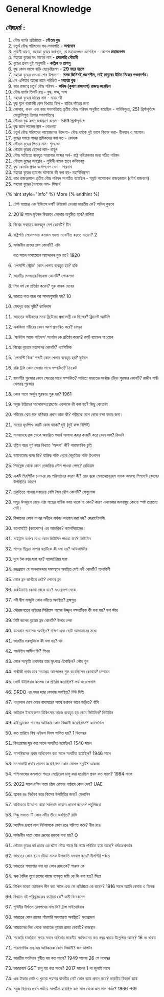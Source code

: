 # General Knowledge

## বৌদ্ধধর্ম :&#x20;

1. বৌদ্ধ ধর্মের প্রতিষ্ঠাতা - **গৌতম বুদ্ধ**
2. চতুর্থ বৌদ্ধ পরিষদের সহ-সভাপতি - **অশ্বঘোষ**
3. লুম্বিনী অরণ্য, মহাত্মা বুদ্ধের জন্মস্থান, যে মহাজনপদে এসেছিল - কোশল **মহাজনপদ**
4. মহাত্মা বুদ্ধের সৎ মায়ের নাম - **প্রজাপতি গৌতমী**
5. বুদ্ধের প্রথম দুই অনুসারী - **কল্লিক ও তাপসু**
6. বুদ্ধ কোন বয়সে বাড়ি ছেড়েছিলেন - **29 বছর বয়সে**
7. মহাত্মা বুদ্ধের দেওয়া শেষ উপদেশ - **সমস্ত জিনিসই ধ্বংসশীল, তাই মানুষের উচিত নিজের পথপ্রদর্শক।**
8. কে এশিয়ার আলো নামে পরিচিত - **মহাত্মা বুদ্ধ**
9. কার রাজত্বে চতুর্থ বৌদ্ধ পরিষদ - **কনিষ্ক (কুষাণ রাজবংশ) রাজত্ব করেছিল**
10. বৌদ্ধ ধর্মের তিনটি রত্ন - বুদ্ধ, ধম্ম, সংঘ
11. মহাত্মা বুদ্ধের মায়ের নাম - মায়াদেবী
12. বুদ্ধ যুগে বারাণসী কেন বিখ্যাত ছিল - হাতির দাঁতের জন্য
13. কোথায়, কখন এবং কার সভাপতিত্বে তৃতীয় বৌদ্ধ পরিষদ অনুষ্ঠিত হয়েছিল - পাটলিপুত্রে, 251   খ্রিস্টপূর্বাব্দে মোগ্গালিপুত্ত তিসার সভাপতিত্বে
14. গৌতম বুদ্ধ কখন জন্মগ্রহণ করেন - 563 খ্রিস্টপূর্বাব্দে
15. বুদ্ধ জ্ঞান লাভের স্থান - বোধগয়া
16. চতুর্থ বৌদ্ধ পরিষদের আয়োজনের উদ্দেশ্য- বৌদ্ধ ধর্মকে দুই ভাগে বিভক্ত করা- হীনযান ও মহাযান।
17. বুদ্ধের সময়ে পাথর শ্রমিকদের বলা হত - কোহক
18. গৌতম বুদ্ধের পিতার নাম- শুদ্ধোধন
19. গৌতম বুদ্ধের ছেলের নাম- রাহুল
20. বৌদ্ধ সাহিত্যে ব্যবহৃত সান্তাগার শব্দের অর্থ- রাষ্ট্র পরিচালনার জন্য গঠিত পরিষদ
21. গৌতম বুদ্ধের জন্মস্থান - লুম্বিনী নামক স্থানে কপিলবস্তু
22. বুদ্ধ কোথায় প্রথম ধর্মোপদেশ দেন - সারনাথ
23. মহাত্মা বুদ্ধের ত্যাগের ঘটনাকে কী বলা হয়- মহাবিনিষ্ক্রমণ
24. কার রাজত্বকালে তৃতীয় বৌদ্ধ পরিষদ সংগঠিত হয়েছিল - সম্রাট অশোকের রাজত্বকালে (মৌর্য রাজবংশ)
25. মহাত্মা বুদ্ধের শৈশবের নাম- সিদ্ধার্থ

{% hint style="info" %}
More
{% endhint %}

1. টেস্ট ম্যাচের এক ইনিংসে দশটি উইকেট নেওয়া ভারতীয় কে? অনিল কুম্বলে
2. 2018 সালে ফুটবল বিশ্বকাপ কোথায় অনুষ্ঠিত হবে? রাশিয়া
3. বিশ্বের সবচেয়ে জনবহুল দেশ কোনটি? চীন
4. রাষ্ট্রপতি লোকসভায় কতজন সদস্য মনোনীত করতে পারেন? 2
5.  সর্বজনীন রক্তের গ্রুপ কোনটি? এবি

    কত সালে অসহযোগ আন্দোলন শুরু হয়? 1920
6. 'পেনাল্টি স্ট্রোক' কোন খেলায় ব্যবহৃত হয়? হকি
7. ভারতীয় সংসদের নিম্নকক্ষ কোনটি? লোকসভা
8. শিখ ধর্ম কে প্রতিষ্ঠা করেন? গুরু নানক দেবের
9. ভারতে কত বছর পর আদমশুমারি হয়? 10
10. মেঘদূত কার সৃষ্টি? কালিদাস
11. ভারতের স্বাধীনতার সময় ব্রিটেনের প্রধানমন্ত্রী কে ছিলেন? ক্লিমেন্ট অ্যাটলি
12. একজিমা শরীরের কোন অংশ প্রভাবিত করে? চামড়া
13. 'স্কাউটস অ্যান্ড গাইডস' সংগঠন কে প্রতিষ্ঠা করেন? রবার্ট ব্যাডেন পাওয়েল
14. বিশ্বের বৃহত্তম মহাসাগর কোনটি? প্যাসিফিক
15. 'পেনাল্টি কিক' শব্দটি কোন খেলায় ব্যবহৃত হয়? ফুটবল
16. রঞ্জি ট্রফি কোন খেলার সাথে সম্পর্কিত? ক্রিকেট
17. জ্ঞানপীঠ পুরস্কার কোন ক্ষেত্রের সাথে সম্পর্কিত? সাহিত্য ভারতের সর্বোচ্চ ক্রীড়া পুরস্কার কোনটি? রাজীব গান্ধী খেলরত্ন পুরস্কার
18. কোন সালে অর্জুন পুরস্কার শুরু হয়? 1961
19. সবুজ উদ্ভিদের সালোকসংশ্লেষণের একককে কী বলা হয়? কিছু কোয়ান্টা
20. শরীরের শ্বেত রক্ত ​​কণিকার প্রধান কাজ কী? শরীরকে রোগ থেকে রক্ষা করার জন্য।
21. মাছের হৃৎপিণ্ডে কয়টি কোষ থাকে? দুই (দুই কক্ষ বিশিষ্ট)
22. মানবদেহে রক্ত ​​থেকে অবাঞ্ছিত পদার্থ আলাদা করার কাজটি করে কোন অঙ্গ? কিডনি
23. চল্লিশ বছর পূর্ণ করে বিখ্যাত 'অপ্সরা' কী? পারমাণবিক চুল্লি
24. ডায়নামোর কাজ কি? যান্ত্রিক শক্তি থেকে বৈদ্যুতিক শক্তি উৎপাদন
25. পিচব্লেন্ড থেকে কোন তেজস্ক্রিয় মৌল পাওয়া গেছে? রেডিয়াম
26. একটি গিরগিটির চামড়ার রঙ পরিবর্তনের কারণ কী? তার ত্বকে মেলানোফোরস নামক অসংখ্য পিগমেন্ট কোষের উপস্থিতির কারণে
27. প্রকৃতিতে পাওয়া সবচেয়ে বেশি জৈব যৌগ কোনটি? সেলুলোজ
28. সমুদ্র উপকূলে বেড়ে ওঠা গাছের বার্ষিক বলয় থাকে না কেন? কারণ এখানকার জলবায়ুর কোনো স্পষ্ট তারতম্য নেই।
29. বিজ্ঞানের কোন শাখার অধীনে বার্ধক্য অধ্যয়ন করা হয়? জেরান্টোলজি
30. ডলোমাইট (ক্যাকোস) এর আকরিক? ক্যালসিয়ামের।
31. সাইট্রাস ফলের মধ্যে কোন ভিটামিন পাওয়া যায়? ভিটামিন
32. শব্দের তীব্রতা মাপার যন্ত্রটিকে কী বলা হয়? অডিওমিটার
33. দুধে টক কার দ্বারা হয়? ব্যাকটেরিয়া দ্বারা
34. রুদ্রপ্রয়াগ যে অলকানন্দার সঙ্গমস্থলে অবস্থিত সেই নদী কোনটি? মন্দাকিনী
35. কোন হ্রদ কাশ্মীরে নেই? লোনার হ্রদ
36. কর্কটক্রান্তি কোথা থেকে যায়? মধ্যপ্রদেশ থেকে
37. নদী দ্বীপ মাজুলি কোন নদীতে অবস্থিত? ব্রহ্মপুত্র
38. সৌরজগতের বাইরের সিরিয়াস নামের উজ্জ্বল নক্ষত্রটিকে কী বলা হয়? ডগ স্টার
39. মিষ্টি জলের বৃহত্তম হ্রদ কোনটি? উলার লেক
40. ডানকান প্যাসেজ অবস্থিত? দক্ষিণ এবং ছোট আন্দামানের মধ্যে
41. ভারতীয় মরুভূমিকে কী বলা হয়? থর
42. গডউইন অস্টিন কি? শিখর
43. কোন সংস্কৃতি প্রথমবার তার মৃৎপাত্র এঁকেছিল? লৌহ যুগ
44. গান্ধীজী প্রথম তার সত্যাগ্রহ আন্দোলন শুরু করেছিলেন কোথায়? চম্পারন
45. ফোর্ট উইলিয়াম কলেজ কে প্রতিষ্ঠা করেছিল? লর্ড ওয়েলেসলি
46. DRDO এর সদর দপ্তর কোথায় অবস্থিত? নিউ দিল্লি
47. পান্নালাল ঘোষ কোন বাদ্যযন্ত্রের সাথে যথাযথ ভাবে জড়িত? বাঁশি
48. ভাইরাল ইনফেকশন চিকিৎসার কাজে ব্যবহৃত হয় কোন ভিটামিন? ভিটামিন
49. হাইড্রোজেন গ্যাসের আবিষ্কার কোন বিজ্ঞানী করেছিলেন? ক্যাভেন্ডিস
50. কত তারিখে বিশ্ব এইডস দিবস পালিত হয়? 1 ডিসেম্বর
51. বিলগ্রামের যুদ্ধ কত সালে সংঘটিত হয়েছিল? 1540 সালে
52. গণপরিষদের প্রথম অধিবেশন কত সালে সংঘটিত হয়েছিল? 1946 সালে
53. মনসবদারী প্রথার প্রচলন করেছিলেন কোন মোগল সম্রাট? আকবর
54. পশ্চিমবঙ্গের কলকাতা শহরে মেট্রোরেল চালু করা হয়েছিল প্রথম কত সালে? 1984 সালে
55. 2022 সালে রশিদ নামে চাঁদে রোভার পাঠাবে কোন দেশ? UAE
56. ত্বকের রঙ নির্ধারণ করে কিসের উপস্থিতির জন্য? মেলানিন
57. বাণিজ্যের উদ্দেশ্যে কারা সর্বপ্রথম ভারতে প্রবেশ করেন? পর্তুগিজরা
58. সিন্ধু সভ্যতা টি কোন নদীর তীরে অবস্থিত? রাভি
59. অ্যাসিড দ্রবণে লাল লিটমাসকে কোন রঙে পরিণত করে? নীল রঙে
60. সর্বজনীন দাতা কোন গ্রুপের রক্তকে বলা হয়? O
61. গৌতম বুদ্ধের ধর্ম প্রচার এর ঘটনা বৌদ্ধ শাস্ত্রে কি নামে পরিচিত হয়ে আছে? ধর্মচক্রপ্রবর্তন
62. ভারতের কোন স্থানে টোডা নামক উপজাতি বসবাস করে? নীলগিরি পর্বতে
63. ভারতের শস্যাগার বলা হয় কোন রাজ্যকে? পাঞ্জাব কে
64. ঋক বৈদিক যুগে চাষের কাজে ব্যবহৃত জমি কে কি বলা হত? সিতা
65. নিখিল ভারত হোমরুল লীগ কত সালে এবং কে প্রতিষ্ঠাতা কে করেন? 1916 সালে অ্যানি বেসান্ত ও তিলক
66. বিখ্যাত বই পরিব্রাজকের রচয়িতা কে? স্বামী বিবেকানন্দ
67. পৃথিবীর দীর্ঘতম রেলপথের নাম কি? ট্রান্স সাইবেরিয়ান
68. ভারতের কোন রাজ্যে পাঁচমারি অভয়ারণ্য অবস্থিত? মধ্যপ্রদেশ
69. আয়তনের দিক থেকে ভারতের বৃহত্তম রাজ্য কোনটি? রাজস্থান
70. সরকারি চাকরিতে সবার সমান অধিকার ভারতীয় সংবিধানের কত নম্বর ধারায় উল্লেখিত আছে? 16 নং ধারায়
71. পারমাণবিক তত্ব এর আবিষ্কারক কোন বিজ্ঞানী? জন ডালটন
72. ভারতীয় সংবিধান গৃহীত হয় কত সালে? 1949 সালের 26 শে নভেম্বর
73. ভারতবর্ষে GST চালু হয় কত সালে? 2017 সালের 1 লা জুলাই মাসে
74. এক টাকার নোট ও খুচরো পয়সার যাবতীয় নোট কোন ব্যাঙ্ক প্রদান করে? ভারতীয় রিজার্ভ ব্যাঙ্ক
75. সবুজ বিপ্লবের প্রথম পর্যায়ে সংগঠিত হয়েছিল কত সাল থেকে কত সাল পর্যন্ত? 1966 -69&#x20;
